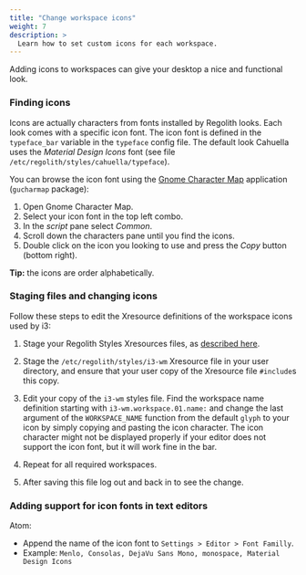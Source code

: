 ```yaml
---
title: "Change workspace icons"
weight: 7
description: >
  Learn how to set custom icons for each workspace.
---
```


Adding icons to workspaces can give your desktop a nice and functional look.

### Finding icons

Icons are actually characters from fonts installed by Regolith looks. Each look comes with a specific icon font. The icon font is defined in the `typeface_bar` variable in the `typeface` config file. The default look Cahuella uses the _Material Design Icons_ font (see file `/etc/regolith/styles/cahuella/typeface`).

You can browse the icon font using the [Gnome Character Map](https://wiki.gnome.org/action/show/Apps/Gucharmap?action=show&redirect=Gucharmap) application (`gucharmap` package):

1. Open Gnome Character Map.
2. Select your icon font in the top left combo.
3. In the _script_ pane select _Common_.
4. Scroll down the characters pane until you find the icons.
5. Double click on the icon you looking to use and press the _Copy_ button (bottom right).

**Tip:** the icons are order alphabetically.

### Staging files and changing icons

Follow these steps to edit the Xresource definitions of the workspace icons used by i3:

1. Stage your Regolith Styles Xresources files, as [described here](../stage-configs).
2. Stage the `/etc/regolith/styles/i3-wm` Xresource file in your user directory, and ensure that your user copy of the Xresource file `#include`s this copy.
3. Edit your copy of the `i3-wm` styles file. Find the workspace name definition starting with `i3-wm.workspace.01.name:` and change the last argument of the `WORKSPACE_NAME` function from the default `glyph` to your icon by simply copying and pasting the icon character. The icon character might not be displayed properly if your editor does not support the icon font, but it will work fine in the bar.

4. Repeat for all required workspaces.

5. After saving this file log out and back in to see the change.

### Adding support for icon fonts in text editors

Atom:

- Append the name of the icon font to `Settings > Editor > Font Familly`.
- Example: `Menlo, Consolas, DejaVu Sans Mono, monospace, Material Design Icons`
